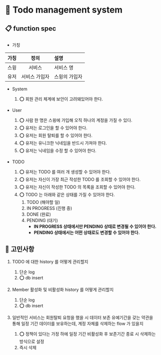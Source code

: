 # 📅 Todo management system 

## 📋 function spec

###
- 가칭

| 가칭 |   정의    | 설명      |
|:--:|:-------:|:--------|
| 스윙 |   서비스   | 서비스 명   |
| 유저 | 서비스 가입자 | 스윙의 가입자 |



- System
  1. ⭕️ 회원 관리 체계에 보안이 고려돼있어야 한다.


- User
  1. ⭕️ 사람 한 명은 스윙에 가입해 오직 하나의 계정을 가질 수 있다.
  2. ⭕️ 유저는 로그인을 할 수 있어야 한다.
  3. ⭕️ 유저는 회원 탈퇴를 할 수 있어야 한다.
  4. ⭕️ 유저는 유니크한 닉네임을 반드시 가져야 한다.
  5. ⭕️ 유저는 닉네임을 수정 할 수 있어야 한다.


- TODO
  1. ⭕️ 유저는 TODO 를 여러 개 생성할 수 있어야 한다.
  2. ⭕️ 유저는 자신이 가장 최근 작성한 TODO 를 조회할 수 있어야 한다.
  3. ⭕️ 유저는 자신이 작성한 TODO 의 목록을 조회할 수 있어야 한다.
  4. ⭕️ TODO 는 아래와 같은 상태를 가질 수 있어야 한다.
     1. TODO (해야할 일)
     2. IN PROGRESS (진행 중)
     3. DONE (완료)
     4. PENDING (대기)
        - **IN PROGRESS 상태에서만 PENDING 상태로 변경될 수 있어야 한다.**
        - **PENDING 상태에서는 어떤 상태로도 변경할 수 있어야 한다.**


## 🤔 고민사항

1. TODO 에 대한 history 를 어떻게 관리할지
   1. 단순 log
   2. ⭕️ db insert

2. Member 활성화 및 비활성화 history 를 어떻게 관리할지
   1. 단순 log
   2. ⭕️ db insert
   
3. 일반적인 서비스는 회원탈퇴 요청을 했을 시 데이터 보존 유예기간을 갖는 약관을 통해 일정 기간 데이터를 보유하는데, 계정 자체를 삭제하는 flow 가 있을지
   1. ⭕️ 정책이 있다는 가정 하에 일정 기간 비활성화 후 보존기간 종료 시 삭제하는 방식으로 설정
   2. 즉시 삭제
